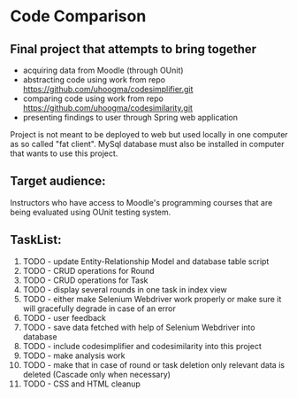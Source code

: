 # Code Comparison

## Final project that attempts to bring together
* acquiring data from Moodle (through OUnit)
* abstracting code using work from repo https://github.com/uhoogma/codesimplifier.git
* comparing code using work from repo https://github.com/uhoogma/codesimilarity.git
* presenting findings to user through Spring web application

Project is not meant to be deployed to web but used locally in one computer as so called "fat client".
MySql database must also be installed in computer that wants to use this project.

## Target audience:
Instructors who have access to Moodle's programming courses that are being evaluated using OUnit testing system.

## TaskList:

1. TODO - update Entity-Relationship Model and database table script
2. TODO - CRUD operations for Round
3. TODO - CRUD operations for Task
4. TODO - display several rounds in one task in index view
5. TODO - either make Selenium Webdriver work properly or make sure it will gracefully degrade in case of an error
6. TODO - user feedback
7. TODO - save data fetched with help of Selenium Webdriver into database
8. TODO - include codesimplifier and codesimilarity into this project
9. TODO - make analysis work
10. TODO - make that in case of round or task deletion only relevant data is deleted (Cascade only when necessary)
11. TODO - CSS and HTML cleanup
